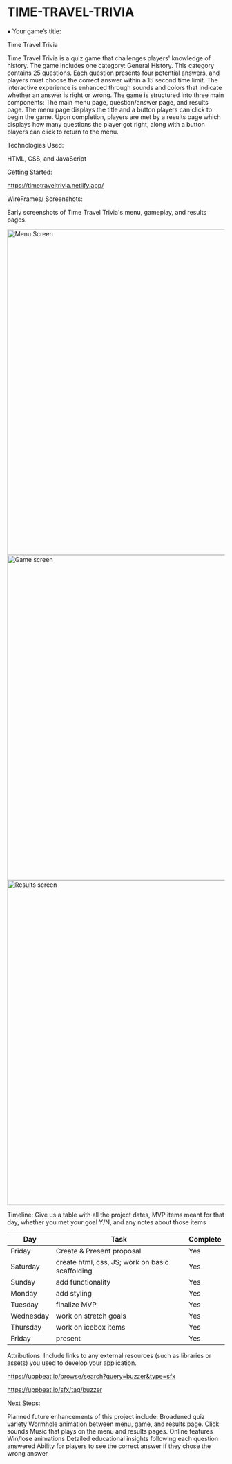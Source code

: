 # TIME-TRAVEL-TRIVIA
•	Your game’s title: 

Time Travel Trivia 

Time Travel Trivia is a quiz game that challenges players' knowledge of history. The game includes one category: General History. This category contains 25 questions. Each question presents four potential answers, and players must choose the correct answer within a 15 second time limit. The interactive experience is enhanced through sounds and colors that indicate whether an answer is right or wrong. The game is structured into three main components: The main menu page, question/answer page, and results page. The menu page displays the title and a button players can click to begin the game. Upon completion, players are met by a results page which displays how many questions the player got right, along with a button players can click to return to the menu. 

Technologies Used: 

HTML, CSS, and JavaScript

Getting Started: 

https://timetraveltrivia.netlify.app/

WireFrames/ Screenshots: 

Early screenshots of Time Travel Trivia's menu, gameplay, and results pages. 

<img width="752" alt="Menu Screen" src="https://github.com/aspenos/TIME-TRAVEL-TRIVIA/assets/149289289/3c441477-de76-4740-8fb6-7f1f01a351ef">

<img width="751" alt="Game screen" src="https://github.com/aspenos/TIME-TRAVEL-TRIVIA/assets/149289289/58bd98c5-cd47-4a96-8f67-953d9c994424">

<img width="750" alt="Results screen" src="https://github.com/aspenos/TIME-TRAVEL-TRIVIA/assets/149289289/f2d83ac7-eb8c-49c5-a814-d6f2972572a8">

Timeline: Give us a table with all the project dates, MVP items meant for that day, whether you met your goal Y/N, and any notes about those items

| Day       | Task                                            | Complete |
|-----------|-------------------------------------------------|----------|
| Friday    | Create & Present proposal                       | Yes      |
| Saturday  | create html, css, JS; work on basic scaffolding | Yes      |
| Sunday    | add functionality                               | Yes      |
| Monday    | add styling                                     | Yes      |
| Tuesday   | finalize MVP                                    | Yes      |
| Wednesday | work on stretch goals                           | Yes      |
| Thursday  | work on icebox items                            | Yes      |
| Friday    | present                                         | Yes      |

Attributions: Include links to any external resources (such as libraries or assets) you used to develop your application.

https://uppbeat.io/browse/search?query=buzzer&type=sfx

https://uppbeat.io/sfx/tag/buzzer

Next Steps: 

Planned future enhancements of this project include: 
    Broadened quiz variety
    Wormhole animation between menu, game, and results page. 
    Click sounds
    Music that plays on the menu and results pages. 
    Online features
    Win/lose animations
    Detailed educational insights following each question answered
    Ability for players to see the correct answer if they chose the wrong answer
    
